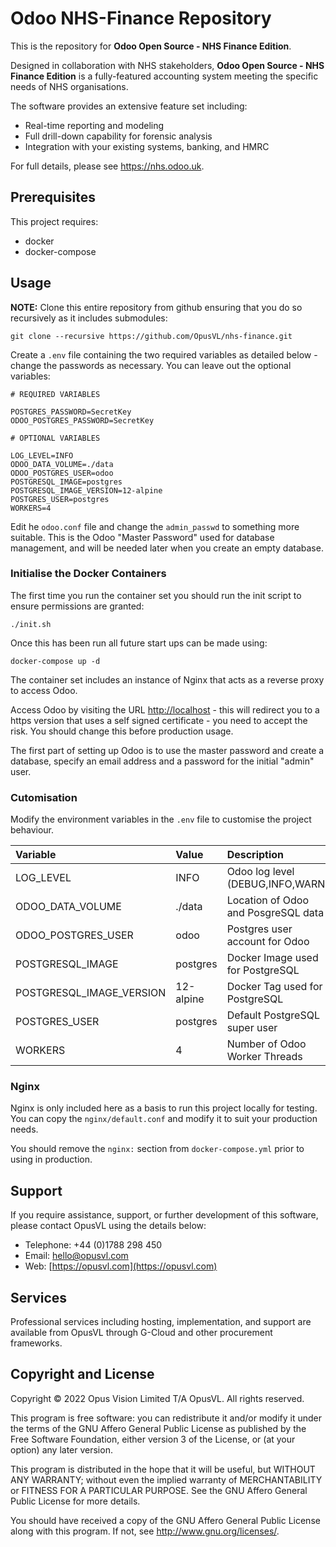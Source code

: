 # Odoo NHS-Finance Repository

This is the repository for **Odoo Open Source - NHS Finance Edition**.

Designed in collaboration with NHS stakeholders, **Odoo Open Source - NHS Finance Edition** is a fully-featured accounting system meeting the specific needs of NHS organisations.

The software provides an extensive feature set including:

- Real-time reporting and modeling
- Full drill-down capability for forensic analysis
- Integration with your existing systems, banking, and HMRC

For full details, please see <https://nhs.odoo.uk>.

## Prerequisites

This project requires:

- docker
- docker-compose

## Usage

**NOTE:** Clone this entire repository from github ensuring that you do so recursively as it includes submodules:

```shell
git clone --recursive https://github.com/OpusVL/nhs-finance.git
```

Create a `.env` file containing the two required variables as detailed below - change the passwords as necessary. You can leave out the optional variables:

```shell
# REQUIRED VARIABLES

POSTGRES_PASSWORD=SecretKey
ODOO_POSTGRES_PASSWORD=SecretKey

# OPTIONAL VARIABLES

LOG_LEVEL=INFO
ODOO_DATA_VOLUME=./data
ODOO_POSTGRES_USER=odoo
POSTGRESQL_IMAGE=postgres
POSTGRESQL_IMAGE_VERSION=12-alpine
POSTGRES_USER=postgres
WORKERS=4
```

Edit he `odoo.conf` file and change the `admin_passwd` to something more suitable. This is the Odoo "Master Password" used for database management, and will be needed later when you create an empty database.

### Initialise the Docker Containers

The first time you run the container set you should run the init script to ensure permissions are granted:

```shell
./init.sh
```

Once this has been run all future start ups can be made using:

```shell
docker-compose up -d
```

The container set includes an instance of Nginx that acts as a reverse proxy to access Odoo.

Access Odoo by visiting the URL [http://localhost](http://localhost) - this will redirect you to a https version that uses a self signed certificate - you need to accept the risk. You should change this before production usage.

The first part of setting up Odoo is to use the master password and create a database, specify an email address and a password for the initial "admin" user.

### Cutomisation

Modify the environment variables in the `.env` file to customise the project behaviour.

| Variable | Value | Description |
|:---|:---|:---|
| LOG_LEVEL | INFO | Odoo log level (DEBUG,INFO,WARN) |
| ODOO_DATA_VOLUME | ./data | Location of Odoo and PosgreSQL data |
| ODOO_POSTGRES_USER | odoo | Postgres user account for Odoo |
| POSTGRESQL_IMAGE | postgres | Docker Image used for PostgreSQL |
| POSTGRESQL_IMAGE_VERSION | 12-alpine | Docker Tag used for PostgreSQL |
| POSTGRES_USER | postgres | Default PostgreSQL super user |
| WORKERS | 4 | Number of Odoo Worker Threads |

### Nginx

Nginx is only included here as a basis to run this project locally for testing. You can copy the `nginx/default.conf` and modify it to suit your production needs.

You should remove the `nginx:` section from `docker-compose.yml` prior to using in production.

## Support

If you require assistance, support, or further development of this software, please contact OpusVL using the details below:

- Telephone: +44 (0)1788 298 450
- Email: hello@opusvl.com
- Web: [https://opusvl.com](https://opusvl.com)

## Services

Professional services including hosting, implementation, and support are available from OpusVL through G-Cloud and other procurement frameworks.

## Copyright and License

Copyright &copy; 2022 Opus Vision Limited T/A OpusVL. All rights reserved.

This program is free software: you can redistribute it and/or modify it under the terms of the GNU Affero General Public License as published by the Free Software Foundation, either version 3 of the License, or (at your option) any later version.

This program is distributed in the hope that it will be useful, but WITHOUT ANY WARRANTY; without even the implied warranty of
MERCHANTABILITY or FITNESS FOR A PARTICULAR PURPOSE.  See the GNU Affero General Public License for more details.

You should have received a copy of the GNU Affero General Public License along with this program.  If not, see <http://www.gnu.org/licenses/>.
